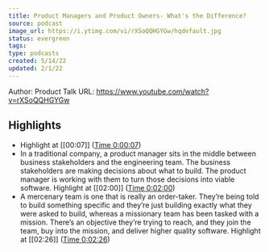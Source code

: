 ```yaml
---
title: Product Managers and Product Owners- What's the Difference?
source: podcast
image_url: https://i.ytimg.com/vi/rXSoQQHGYGw/hqdefault.jpg
status: evergreen
tags: 
type: podcasts
created: 5/14/22
updated: 2/1/22
---
```


Author: Product Talk
URL: https://www.youtube.com/watch?v=rXSoQQHGYGw

## Highlights
- Highlight at [[00:07]] ([Time 0:00:07](https://reclipped.com/a/ErSYzIOUEey_eiO1zsANcQ#7))
- In a traditional company, a product manager sits in the middle between business stakeholders and the engineering team.
  The business stakeholders are making decisions about what to build. The product manager is working with them to turn those decisions into viable software.
  Highlight at [[02:00]] ([Time 0:02:00](https://reclipped.com/a/J4fXZIOUEey_e8vJ_97oBw#120))
- A mercenary team is one that is really an order-taker. They’re being told to build something specific and they’re just building exactly what they were asked to build, whereas a missionary team has been tasked with a mission. There’s an objective they’re trying to reach, and they join the team, buy into the mission, and deliver higher quality software.
  Highlight at [[02:26]] ([Time 0:02:26](https://reclipped.com/a/YyauOoOUEey_fFcOZHj5Xg#146))
